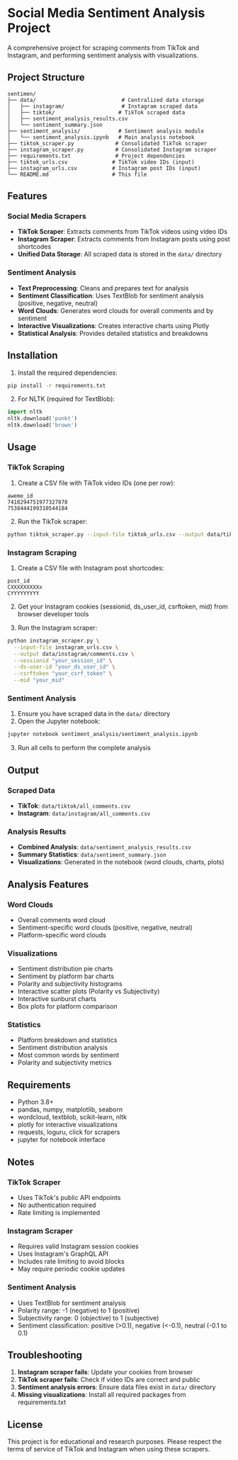 # Social Media Sentiment Analysis Project

A comprehensive project for scraping comments from TikTok and Instagram, and performing sentiment analysis with visualizations.

## Project Structure

```
sentimen/
├── data/                           # Centralized data storage
│   ├── instagram/                  # Instagram scraped data
│   ├── tiktok/                    # TikTok scraped data
│   ├── sentiment_analysis_results.csv
│   └── sentiment_summary.json
├── sentiment_analysis/            # Sentiment analysis module
│   └── sentiment_analysis.ipynb   # Main analysis notebook
├── tiktok_scraper.py             # Consolidated TikTok scraper
├── instagram_scraper.py          # Consolidated Instagram scraper
├── requirements.txt              # Project dependencies
├── tiktok_urls.csv              # TikTok video IDs (input)
├── instagram_urls.csv           # Instagram post IDs (input)
└── README.md                    # This file
```

## Features

### Social Media Scrapers
- **TikTok Scraper**: Extracts comments from TikTok videos using video IDs
- **Instagram Scraper**: Extracts comments from Instagram posts using post shortcodes
- **Unified Data Storage**: All scraped data is stored in the `data/` directory

### Sentiment Analysis
- **Text Preprocessing**: Cleans and prepares text for analysis
- **Sentiment Classification**: Uses TextBlob for sentiment analysis (positive, negative, neutral)
- **Word Clouds**: Generates word clouds for overall comments and by sentiment
- **Interactive Visualizations**: Creates interactive charts using Plotly
- **Statistical Analysis**: Provides detailed statistics and breakdowns

## Installation

1. Install the required dependencies:
```bash
pip install -r requirements.txt
```

2. For NLTK (required for TextBlob):
```python
import nltk
nltk.download('punkt')
nltk.download('brown')
```

## Usage

### TikTok Scraping

1. Create a CSV file with TikTok video IDs (one per row):
```csv
aweme_id
7418294751977327878
7538444199310544184
```

2. Run the TikTok scraper:
```bash
python tiktok_scraper.py --input-file tiktok_urls.csv --output data/tiktok/comments.csv
```

### Instagram Scraping

1. Create a CSV file with Instagram post shortcodes:
```csv
post_id
CXXXXXXXXXx
CYYYYYYYYY
```

2. Get your Instagram cookies (sessionid, ds_user_id, csrftoken, mid) from browser developer tools

3. Run the Instagram scraper:
```bash
python instagram_scraper.py \
  --input-file instagram_urls.csv \
  --output data/instagram/comments.csv \
  --sessionid "your_session_id" \
  --ds-user-id "your_ds_user_id" \
  --csrftoken "your_csrf_token" \
  --mid "your_mid"
```

### Sentiment Analysis

1. Ensure you have scraped data in the `data/` directory
2. Open the Jupyter notebook:
```bash
jupyter notebook sentiment_analysis/sentiment_analysis.ipynb
```
3. Run all cells to perform the complete analysis

## Output

### Scraped Data
- **TikTok**: `data/tiktok/all_comments.csv`
- **Instagram**: `data/instagram/all_comments.csv`

### Analysis Results
- **Combined Analysis**: `data/sentiment_analysis_results.csv`
- **Summary Statistics**: `data/sentiment_summary.json`
- **Visualizations**: Generated in the notebook (word clouds, charts, plots)

## Analysis Features

### Word Clouds
- Overall comments word cloud
- Sentiment-specific word clouds (positive, negative, neutral)
- Platform-specific word clouds

### Visualizations
- Sentiment distribution pie charts
- Sentiment by platform bar charts
- Polarity and subjectivity histograms
- Interactive scatter plots (Polarity vs Subjectivity)
- Interactive sunburst charts
- Box plots for platform comparison

### Statistics
- Platform breakdown and statistics
- Sentiment distribution analysis
- Most common words by sentiment
- Polarity and subjectivity metrics

## Requirements

- Python 3.8+
- pandas, numpy, matplotlib, seaborn
- wordcloud, textblob, scikit-learn, nltk
- plotly for interactive visualizations
- requests, loguru, click for scrapers
- jupyter for notebook interface

## Notes

### TikTok Scraper
- Uses TikTok's public API endpoints
- No authentication required
- Rate limiting is implemented

### Instagram Scraper
- Requires valid Instagram session cookies
- Uses Instagram's GraphQL API
- Includes rate limiting to avoid blocks
- May require periodic cookie updates

### Sentiment Analysis
- Uses TextBlob for sentiment analysis
- Polarity range: -1 (negative) to 1 (positive)
- Subjectivity range: 0 (objective) to 1 (subjective)
- Sentiment classification: positive (>0.1), negative (<-0.1), neutral (-0.1 to 0.1)

## Troubleshooting

1. **Instagram scraper fails**: Update your cookies from browser
2. **TikTok scraper fails**: Check if video IDs are correct and public
3. **Sentiment analysis errors**: Ensure data files exist in `data/` directory
4. **Missing visualizations**: Install all required packages from requirements.txt

## License

This project is for educational and research purposes. Please respect the terms of service of TikTok and Instagram when using these scrapers.
